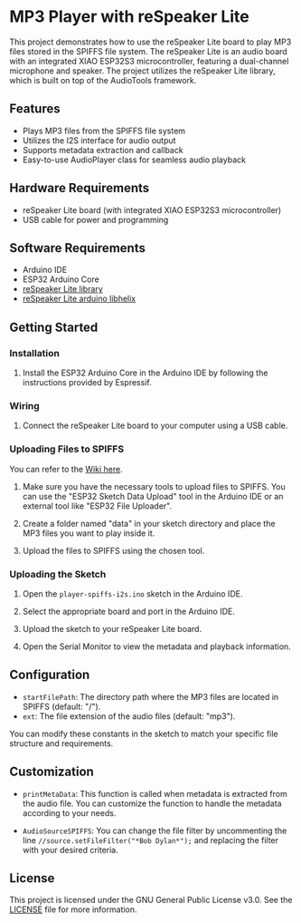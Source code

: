 # MP3 Player with reSpeaker Lite

This project demonstrates how to use the reSpeaker Lite board to play MP3 files stored in the SPIFFS file system. The reSpeaker Lite is an audio board with an integrated XIAO ESP32S3 microcontroller, featuring a dual-channel microphone and speaker. The project utilizes the reSpeaker Lite library, which is built on top of the AudioTools framework.

## Features

- Plays MP3 files from the SPIFFS file system
- Utilizes the I2S interface for audio output
- Supports metadata extraction and callback
- Easy-to-use AudioPlayer class for seamless audio playback

## Hardware Requirements

- reSpeaker Lite board (with integrated XIAO ESP32S3 microcontroller)
- USB cable for power and programming

## Software Requirements

- Arduino IDE
- ESP32 Arduino Core
- [reSpeaker Lite library](https://github.com/limengdu/reSpeaker_Lite-Arduino-Library.git)
- [reSpeaker Lite arduino libhelix](https://github.com/limengdu/reSpeaker_Lite-arduino-libhelix)

## Getting Started

### Installation

1. Install the ESP32 Arduino Core in the Arduino IDE by following the instructions provided by Espressif.

### Wiring

1. Connect the reSpeaker Lite board to your computer using a USB cable.

### Uploading Files to SPIFFS

You can refer to the [Wiki here](https://wiki.seeedstudio.com/xiao_esp32s3_sense_filesystem/#serial-peripheral-interface-flash-file-system-spiffs).

1. Make sure you have the necessary tools to upload files to SPIFFS. You can use the "ESP32 Sketch Data Upload" tool in the Arduino IDE or an external tool like "ESP32 File Uploader".

2. Create a folder named "data" in your sketch directory and place the MP3 files you want to play inside it.

3. Upload the files to SPIFFS using the chosen tool.

### Uploading the Sketch

1. Open the `player-spiffs-i2s.ino` sketch in the Arduino IDE.

2. Select the appropriate board and port in the Arduino IDE.

3. Upload the sketch to your reSpeaker Lite board.

4. Open the Serial Monitor to view the metadata and playback information.

## Configuration

- `startFilePath`: The directory path where the MP3 files are located in SPIFFS (default: "/").
- `ext`: The file extension of the audio files (default: "mp3").

You can modify these constants in the sketch to match your specific file structure and requirements.

## Customization

- `printMetaData`: This function is called when metadata is extracted from the audio file. You can customize the function to handle the metadata according to your needs.

- `AudioSourceSPIFFS`: You can change the file filter by uncommenting the line `//source.setFileFilter("*Bob Dylan*");` and replacing the filter with your desired criteria.

## License

This project is licensed under the GNU General Public License v3.0. See the [LICENSE](LICENSE) file for more information.
